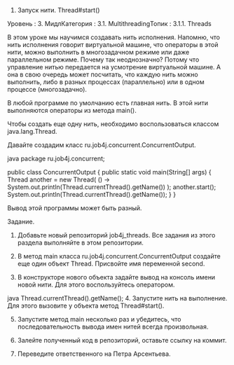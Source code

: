 1. Запуск нити. Thread#start() 

Уровень : 3. МидлКатегория : 3.1. MultithreadingТопик : 3.1.1. Threads

В этом уроке мы научимся создавать нить исполнения. Напомню, что нить исполнения говорит виртуальной машине, что операторы в этой нити, можно выполнить в многозадачном режиме или даже параллельном режиме. Почему так неоднозначно? Потому что управление нитью передается на усмотрение виртуальной машине. А она в свою очередь может посчитать, что каждую нить можно выполнить, либо в разных процессах (параллельно) или в одном процессе (многозадачно).

В любой программе по умолчанию есть главная нить. В этой нити выполняются операторы из метода main().

Чтобы создать еще одну нить, необходимо воспользоваться классом java.lang.Thread.

Давайте создадим класс ru.job4j.concurrent.ConcurrentOutput.

java
package ru.job4j.concurrent;

public class ConcurrentOutput {
public static void main(String[] args) {
Thread another = new Thread(
() -> System.out.println(Thread.currentThread().getName())
);
another.start();
System.out.println(Thread.currentThread().getName());
}
}

Вывод этой программы может быть разный.


Задание.

1. Добавьте новый репозиторий job4j_threads. Все задания из этого раздела выполняйте в этом репозитории.

2. В метод main класса ru.job4j.concurrent.ConcurrentOutput создайте еще один объект Thread. Присвойте имя переменной second.

3. В конструкторе нового объекта задайте вывод на консоль имени новой нити. Для этого воспользуйтесь оператором.

java
Thread.currentThread().getName();
4. Запустите нить на выполнение. Для этого вызовите у объекта метод Thread#start().

5. Запустите метод main несколько раз и убедитесь, что последовательность вывода имен нитей всегда произвольная.

6. Залейте полученный код в репозиторий, оставьте ссылку на коммит.

7. Переведите ответственного на Петра Арсентьева.
